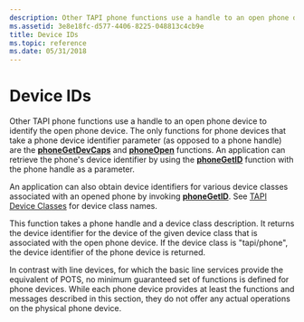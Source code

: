 ```yaml
---
description: Other TAPI phone functions use a handle to an open phone device to identify the open phone device.
ms.assetid: 3e8e18fc-d577-4406-8225-048813c4cb9e
title: Device IDs
ms.topic: reference
ms.date: 05/31/2018
---
```


# Device IDs

Other TAPI phone functions use a handle to an open phone device to identify the open phone device. The only functions for phone devices that take a phone device identifier parameter (as opposed to a phone handle) are the [**phoneGetDevCaps**](/windows/desktop/api/Tapi/nf-tapi-phonegetdevcaps) and [**phoneOpen**](/windows/desktop/api/Tapi/nf-tapi-phoneopen) functions. An application can retrieve the phone's device identifier by using the [**phoneGetID**](/windows/desktop/api/Tapi/nf-tapi-phonegetid) function with the phone handle as a parameter.

An application can also obtain device identifiers for various device classes associated with an opened phone by invoking [**phoneGetID**](/windows/desktop/api/Tapi/nf-tapi-phonegetid). See [TAPI Device Classes](tapi-device-classes.md) for device class names.

This function takes a phone handle and a device class description. It returns the device identifier for the device of the given device class that is associated with the open phone device. If the device class is "tapi/phone", the device identifier of the phone device is returned.

In contrast with line devices, for which the basic line services provide the equivalent of POTS, no minimum guaranteed set of functions is defined for phone devices. While each phone device provides at least the functions and messages described in this section, they do not offer any actual operations on the physical phone device.

 

 



